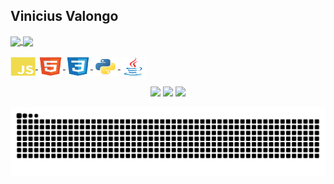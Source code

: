 ## Vinicius Valongo </h1>
<div>
  <a href="https://github.com/ViniciusValongo">
  <img height="180em"   align="center" src="https://github-readme-stats.vercel.app/api?username=ViniciusValongo&show_icons=true&theme=&include_all_commits=true&count_private=true"/>
  <img height="180em"  align="center" src="https://github-readme-stats.vercel.app/api/top-langs/?username=ViniciusValongo&&layout=compact&hide=shell&theme="/>
</div>  
  
<div style="display: inline_block"><br>
  <img align="center" alt="Valongo-Js" height="30" width="40" src="https://raw.githubusercontent.com/devicons/devicon/master/icons/javascript/javascript-plain.svg">
  <img align="center" alt="Valongo-HTML" height="30" width="40" src="https://raw.githubusercontent.com/devicons/devicon/master/icons/html5/html5-original.svg">
  <img align="center" alt="Valongo-CSS" height="30" width="40" src="https://raw.githubusercontent.com/devicons/devicon/master/icons/css3/css3-original.svg">
  <img align="center" alt="Valongo-Python" height="30" width="40" src="https://raw.githubusercontent.com/devicons/devicon/master/icons/python/python-original.svg">
  <img align="center" alt="Valongo-Java" height="30" width="40" src="https://raw.githubusercontent.com/devicons/devicon/master/icons/java/java-original.svg">
   <!--<img align="center" width="158" height="140" src="https://media1.giphy.com/media/MfGOjkEtoyMgFcxCSz/giphy.gif?cid=ecf05e47mk1l97tz59vyol928drr1x8j5zjgnncwrz5ze9mr&rid=giphy.gif&ct=g">-->
</div>
 <br>
<div  align="center"> 
  <a href = "viniciusvalongovs@gmail.com"><img src="https://img.shields.io/badge/-Gmail-%23333?style=for-the-badge&logo=gmail&logoColor=white" target="_blank"></a>
  <a href="https://www.instagram.com/vinivalongo/" target="_blank"><img src="https://img.shields.io/badge/-Instagram-%23E4405F?style=for-the-badge&logo=instagram&logoColor=white" target="_blank"></a>
  <a href="https://www.linkedin.com/in/vinicius-valongo/" target="_blank"><img src="https://img.shields.io/badge/-LinkedIn-%230077B5?style=for-the-badge&logo=linkedin&logoColor=white" target="_blank"></a> 
 
  ![Snake animation](https://github.com/ViniciusValongo/ViniciusValongo/blob/output/github-contribution-grid-snake.svg)
 
</div>
 
